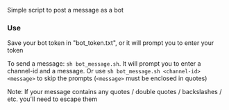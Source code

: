 Simple script to post a message as a bot

### Use
Save your bot token in "bot_token.txt", or it will prompt you to enter your token

To send a message: `sh bot_message.sh`. It will prompt you to enter a channel-id and a message. Or use `sh bot_message.sh <channel-id> <message>` to skip the prompts (`<message>` must be enclosed in quotes)

Note: If your message contains any quotes / double quotes / backslashes / etc. you'll need to escape them
